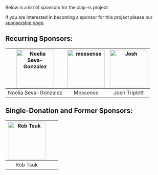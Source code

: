 Below is a list of sponsors for the clap-rs project

If you are interested in becoming a sponsor for this project please our [sponsorship page](https://clap.rs/sponsorship/).

## Recurring Sponsors:

| [<img alt="Noelia Seva-Gonzalez" src="https://clap.rs/wp-content/uploads/2017/10/noelia_sm-1.png" width="117">](https://noeliasg.com/about/)  | [<img alt="messense" src="https://clap.rs/wp-content/uploads/2018/01/messense-400x400.png" width="117">](https://github.com/messense)  | [<img alt="Josh" src="https://clap.rs/wp-content/uploads/2018/11/josh_t.jpg" width="117">](https://joshtriplett.org)  |
|:-:|:-:|:-:|
|Noelia Seva-Gonzalez | Messense | Josh Triplett |


## Single-Donation and Former Sponsors:

| [<img alt="Rob Tsuk" src="https://clap.rs/wp-content/uploads/2017/10/robtsuk_sm.png" width="117">](https://github.com/rtsuk)| | |
|:-:|:-:|:-:|
|Rob Tsuk| | |

